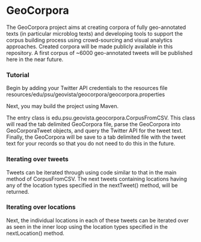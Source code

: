 # GeoCorpora
The GeoCorpora project aims at creating corpora of fully geo-annotated texts (in particular microblog texts) and developing tools to support the corpus building process using crowd-sourcing and visual analytics approaches. Created corpora will be made publicly available in this repository. A first corpus of ~6000 geo-annotated tweets will be published here in the near future.

### Tutorial
Begin by adding your Twitter API credentials to the resources file resources/edu/psu/geovista/geocorpora/geocorpora.properties

Next, you may build the project using Maven.

The entry class is edu.psu.geovista.geocorpora.CorpusFromCSV. This class will read the tab delimited GeoCorpora file, parse the GeoCorpora into GeoCorporaTweet objects, and query the Twitter API for the tweet text. Finally, the GeoCorpora will be save to a tab delimited file with the tweet text for your records so that you do not need to do this in the future.

### Iterating over tweets
Tweets can be iterated through using code similar to that in the main method of CorpusFromCSV. The next tweets containing locations having any of the location types specified in the nextTweet() method, will be returned.

### Iterating over locations
Next, the individual locations in each of these tweets can be iterated over as seen in the inner loop using the location types specified in the nextLocation() method.
